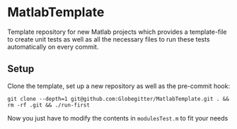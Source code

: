 MatlabTemplate
==============
Template repository for new Matlab projects which provides a template-file to create unit tests as well as all the necessary files to run these tests automatically on every commit.

## Setup

Clone the template, set up a new repository as well as the pre-commit hook:

```
git clone --depth=1 git@github.com:Globegitter/MatlabTemplate.git . && rm -rf .git && ./run-first
```

Now you just have to modify the contents in ```modulesTest.m``` to fit your needs

